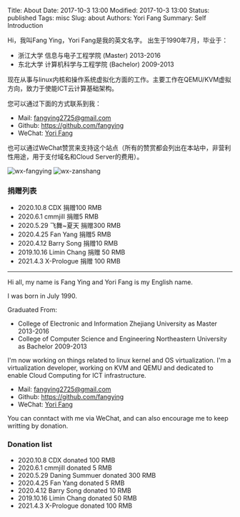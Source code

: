 Title: About
Date: 2017-10-3 13:00
Modified: 2017-10-3 13:00
Status: published
Tags: misc
Slug: about
Authors: Yori Fang
Summary: Self Introduction

Hi，我叫Fang Ying，Yori Fang是我的英文名字。 出生于1990年7月，毕业于：

*   浙江大学 信息与电子工程学院 (Master) 2013-2016
*   东北大学 计算机科学与工程学院 (Bachelor) 2009-2013

现在从事与linux内核和操作系统虚拟化方面的工作。主要工作在QEMU/KVM虚拟方向，致力于使能ICT云计算基础架构。

您可以通过下面的方式联系到我：

* Mail:   fangying2725@gmail.com
* Github: https://github.com/fangying
* WeChat: [Yori Fang](https://kernelgo.org/pages/about.html)

也可以通过WeChat赞赏来支持这个站点（所有的赞赏都会列出在本站中，非营利性用途，用于支付域名和Cloud Server的费用）。

![wx-fangying](https://kernelgo.org/images/wx-fangying.jpg)
![wx-zanshang](https://kernelgo.org/images/wx-zanshang.jpg)

### 捐赠列表

* 2020.10.8  CDX 捐赠100 RMB
* 2020.6.1   cmmjill 捐赠5 RMB
* 2020.5.29   飞舞~夏天 捐赠300 RMB
* 2020.4.25   Fan Yang 捐赠5 RMB
* 2020.4.12   Barry Song 捐赠10 RMB
* 2019.10.16  Limin Chang 捐赠 50 RMB
* 2021.4.3    X-Prologue 捐赠 100 RMB

---------------------------------------

Hi all, my name is Fang Ying and Yori Fang is my English name.

I was born in July 1990.

Graduated From:

*   College of Electronic and Information Zhejiang University as Master 2013-2016
*   College of Computer Science and Engineering Northeastern University as Bachelor 2009-2013

I'm now working on things related to linux kernel and OS virtualization. I'm a virtualization developer,
working on KVM and QEMU and dedicated to enable Cloud Computing for ICT infrastructure.

* Mail:   fangying2725@gmail.com
* Github: https://github.com/fangying
* WeChat: [Yori Fang](https://kernelgo.org/pages/about.html)

You can conntact with me via WeChat, and can also encourage me to keep writting by donation.

### Donation list

* 2020.10.8   CDX donated 100 RMB
* 2020.6.1    cmmjill donated 5 RMB
* 2020.5.29   Daning Summuer donated 300 RMB
* 2020.4.25   Fan Yang donated 5 RMB
* 2020.4.12   Barry Song donated 10 RMB
* 2019.10.16  Limin Chang donated 50 RMB
* 2021.4.3    X-Prologue donated 100 RMB
